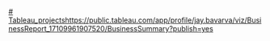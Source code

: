 [# Tableau_projects](https://public.tableau.com/app/profile/jay.bavarva/viz/BusinessReport_17109961907520/BusinessSummary?publish=yes)https://public.tableau.com/app/profile/jay.bavarva/viz/BusinessReport_17109961907520/BusinessSummary?publish=yes
